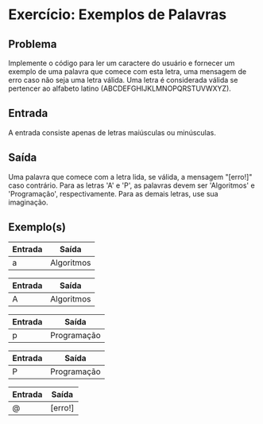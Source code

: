 Exercício: Exemplos de Palavras
===============================


Problema
--------

Implemente o código para ler um caractere do usuário e fornecer um exemplo de uma palavra que comece com esta letra, uma mensagem de erro caso não seja uma letra válida. Uma letra é considerada válida se pertencer ao alfabeto latino (ABCDEFGHIJKLMNOPQRSTUVWXYZ).


Entrada
-------

A entrada consiste apenas de letras maiúsculas ou minúsculas.


Saída
-----

Uma palavra que comece com a letra lida, se válida, a mensagem "[erro!]" caso contrário. Para as letras 'A' e 'P', as palavras devem ser 'Algoritmos' e 'Programação', respectivamente. Para as demais letras, use sua imaginação.


Exemplo(s)
----------

| Entrada | Saída      |
|---------|------------|
| a       | Algoritmos |

| Entrada | Saída      |
|---------|------------|
| A       | Algoritmos |

| Entrada | Saída       |
|---------|-------------|
| p       | Programação |

| Entrada | Saída       |
|---------|-------------|
| P       | Programação |

| Entrada | Saída   |
|---------|---------|
| @       | [erro!] |